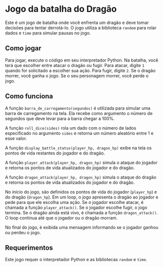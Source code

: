 # Jogo da batalha do Dragão

Este é um jogo de batalha onde você enfrenta um dragão e deve tomar decisões para tentar derrotá-lo. O jogo utiliza a biblioteca `random` para rolar dados e `time` para simular pausas no jogo.

## Como jogar

Para jogar, execute o código em seu interpretador Python. Na batalha, você terá que escolher entre atacar o dragão ou fugir. Para atacar, digite `1` quando for solicitado a escolher sua ação. Para fugir, digite `2`. Se o dragão morrer, você ganha o jogo. Se o seu personagem morrer, você perde o jogo.

## Como funciona

A função `barra_de_carregamento(segundos)` é utilizada para simular uma barra de carregamento na tela. Ela recebe como argumento o número de segundos que deve levar para a barra chegar a 100%.

A função `roll_dice(sides)` rola um dado com o número de lados especificado no argumento `sides` e retorna um número aleatório entre 1 e esse valor.

A função `display_battle_status(player_hp, dragon_hp)` exibe na tela os pontos de vida restantes do jogador e do dragão.

A função `player_attack(player_hp, dragon_hp)` simula o ataque do jogador e retorna os pontos de vida atualizados do jogador e do dragão.

A função `dragon_attack(player_hp, dragon_hp)` simula o ataque do dragão e retorna os pontos de vida atualizados do jogador e do dragão.

No início do jogo, são definidos os pontos de vida do jogador (`player_hp`) e do dragão (`dragon_hp`). Em um loop, o jogo apresenta o dragão ao jogador e pede para que ele escolha uma ação. Se o jogador escolhe atacar, é chamada a função `player_attack()`. Se o jogador escolhe fugir, o jogo termina. Se o dragão ainda está vivo, é chamada a função `dragon_attack()`. O loop continua até que o jogador ou o dragão morram.

No final do jogo, é exibida uma mensagem informando se o jogador ganhou ou perdeu o jogo.

## Requerimentos

Este jogo requer o interpretador Python e as bibliotecas `random` e `time`.
